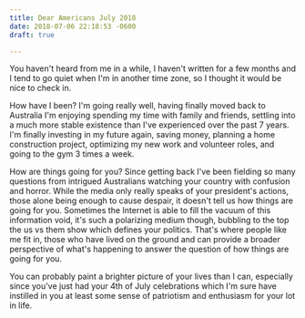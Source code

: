 ```yaml
---
title: Dear Americans July 2018
date: 2018-07-06 22:18:53 -0600
draft: true

---
```

You haven't heard from me in a while, I haven't written for a few months and I tend to go quiet when I'm in another time zone, so I thought it would be nice to check in. 

How have I been? I'm going really well, having finally moved back to Australia I'm enjoying spending my time with family and friends, settling into a much more stable existence than I've experienced over the past 7 years. I'm finally investing in my future again, saving money, planning a home construction project, optimizing my new work and volunteer roles, and going to the gym 3 times a week.

How are things going for you? Since getting back I've been fielding so many questions from intrigued Australians watching your country with confusion and horror. While the media only really speaks of your president's actions, those alone being enough to cause despair, it doesn't tell us how things are going for you. Sometimes the Internet is able to fill the vacuum of this information void, it's such a polarizing medium though, bubbling to the top the us vs them show which defines your politics. That's where people like me fit in, those who have lived on the ground and can provide a broader perspective of what's happening to answer the question of how things are going for you.

You can probably paint a brighter picture of your lives than I can, especially since you've just had your 4th of July celebrations which I'm sure have instilled in you at least some sense of patriotism and enthusiasm for your lot in life. 
